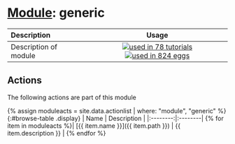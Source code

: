 # [Module](../manual.md): generic

| Description    | Usage |
|:--------|:--------:|
| Description of module | [![used in 78 tutorials](https://img.shields.io/badge/tutorials-78-green.svg)](https://www.plumed-tutorials.org/browse.html?search=generic)[![used in 824 eggs](https://img.shields.io/badge/nest-824-green.svg)](https://www.plumed-nest.org/browse.html?search=generic)|

## Actions 

The following actions are part of this module

{% assign moduleacts = site.data.actionlist | where: "module", "generic" %}
{:#browse-table .display}
| Name | Description |
|:--------:|:--------|
{% for item in moduleacts %}| [{{ item.name }}]({{ item.path }}) | {{ item.description }} |
{% endfor %}
<script>
$(document).ready(function() {
var table = $('#browse-table').DataTable({
  "dom": '<"search"f><"top"il>rt<"bottom"Bp><"clear">',
  language: { search: '', searchPlaceholder: "Search project..." },
  buttons: [
        'copy', 'excel', 'pdf'
  ],
  "order": [[ 0, "desc" ]]
  });
$('#browse-table-searchbar').keyup(function () {
  table.search( this.value ).draw();
  });
  hu = window.location.search.substring(1);
  searchfor = hu.split("=");
  if( searchfor[0]=="search" ) {
      table.search( searchfor[1] ).draw();
  }
});
</script>
